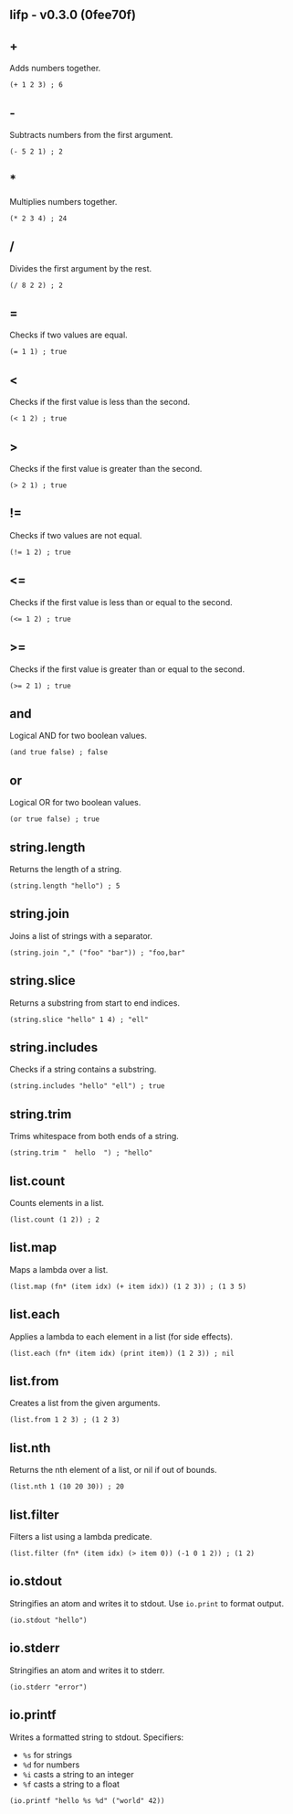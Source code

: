 lifp - v0.3.0 (0fee70f)
---

## +

Adds numbers together.

```common lisp
(+ 1 2 3) ; 6
```



## -

Subtracts numbers from the first argument.

```common lisp
(- 5 2 1) ; 2
```



## *

Multiplies numbers together.

```common lisp
(* 2 3 4) ; 24
```



## /

Divides the first argument by the rest.

```common lisp
(/ 8 2 2) ; 2
```



## =

Checks if two values are equal.

```common lisp
(= 1 1) ; true
```



## <

Checks if the first value is less than the second.

```common lisp
(< 1 2) ; true
```



## >

Checks if the first value is greater than the second.

```common lisp
(> 2 1) ; true
```



## !=

Checks if two values are not equal.

```common lisp
(!= 1 2) ; true
```



## <=

Checks if the first value is less than or equal to the second.

```common lisp
(<= 1 2) ; true
```



## >=

Checks if the first value is greater than or equal to the second.

```common lisp
(>= 2 1) ; true
```



## and

Logical AND for two boolean values.

```common lisp
(and true false) ; false
```



## or

Logical OR for two boolean values.

```common lisp
(or true false) ; true
```



## string.length

Returns the length of a string.

```common lisp
(string.length "hello") ; 5
```



## string.join

Joins a list of strings with a separator.

```common lisp
(string.join "," ("foo" "bar")) ; "foo,bar"
```



## string.slice

Returns a substring from start to end indices.

```common lisp
(string.slice "hello" 1 4) ; "ell"
```



## string.includes

Checks if a string contains a substring.

```common lisp
(string.includes "hello" "ell") ; true
```



## string.trim

Trims whitespace from both ends of a string.

```common lisp
(string.trim "  hello  ") ; "hello"
```



## list.count

Counts elements in a list.

```common lisp
(list.count (1 2)) ; 2
```



## list.map

Maps a lambda over a list.

```common lisp
(list.map (fn* (item idx) (+ item idx)) (1 2 3)) ; (1 3 5)
```



## list.each

Applies a lambda to each element in a list (for side effects).

```common lisp
(list.each (fn* (item idx) (print item)) (1 2 3)) ; nil
```



## list.from

Creates a list from the given arguments.

```common lisp
(list.from 1 2 3) ; (1 2 3)
```



## list.nth

Returns the nth element of a list, or nil if out of bounds.

```common lisp
(list.nth 1 (10 20 30)) ; 20
```



## list.filter

Filters a list using a lambda predicate.

```common lisp
(list.filter (fn* (item idx) (> item 0)) (-1 0 1 2)) ; (1 2)
```



## io.stdout

Stringifies an atom and writes it to stdout. Use `io.print` to format output.

```common lisp
(io.stdout "hello")
```



## io.stderr

Stringifies an atom and writes it to stderr.

```common lisp
(io.stderr "error")
```



## io.printf

Writes a formatted string to stdout. Specifiers:
 - `%s` for strings
 - `%d` for numbers
 - `%i` casts a string to an integer
 - `%f` casts a string to a float

```common lisp
(io.printf "hello %s %d" ("world" 42))
```



